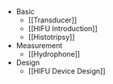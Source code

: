 - Basic
	- [[Transducer]]
	- [[HIFU Introduction]]
	- [[Histotripsy]]
- Measurement
	- [[Hydrophone]]
- Design
	- [[HIFU Device Design]]